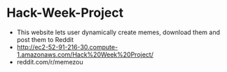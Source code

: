 # Hack-Week-Project

* This website lets user dynamically create memes, download them and post them to Reddit
* http://ec2-52-91-216-30.compute-1.amazonaws.com/Hack%20Week%20Project/
* reddit.com/r/memezou
